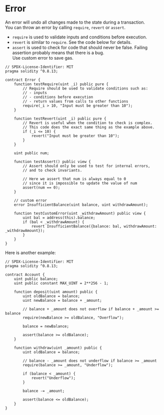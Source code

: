 # Error  
An error will undo all changes made to the state during a transaction.  
You can throw an error by calling `require`, `revert` or `assert`.  
* `require` is used to validate inputs and conditions before execution.  
* `revert` is similar to `require`. See the code below for details.  
* `assert` is used to check for code that should never be false. Failing assertion probably means that there is a bug.  
Use custom error to save gas.
```
// SPDX-License-Identifier: MIT
pragma solidity ^0.8.13;

contract Error {
	function testRequire(uint _i) public pure {
		// Require should be used to validate conditions such as:
		// - inputs
		// - conditions before execution
		// - return values from calls to other functions
		require(_i > 10, "Input must be greater than 10");
	}

	function testRevert(uint _i) public pure {
		// Revert is useful when the condition to check is complex.
		// This code does the exact same thing as the example above.
		if (_i <= 10) {
			revert("Input must be greater than 10");
		}
	}

	uint public num;

	function testAssert() public view {
		// Assert should only be used to test for internal errors,
		// and to check invariants.

		// Here we assert that num is always equal to 0
		// since it is impossible to update the value of num
		assert(num == 0);
	}

	// custom error
	error InsufficientBalance(uint balance, uint withdrawAmount);

	function testCustomError(uint _withdrawAmount) public view {
		uint bal = address(this).balance;
		if (bal < _withdrawAmount) {
			revert InsufficientBalance({balance: bal, withdrawAmount: _withdrawAmount});
		}
	}
}
```

Here is another example:
```
// SPDX-License-Identifier: MIT
pragma solidity ^0.8.13;

contract Account {
	uint public balance;
	uint public constant MAX_UINT = 2**256 - 1;

	function deposit(uint amount) public {
		uint oldBalance = balance;
		uint newBalance = balance + _amount;

		// balance + _amount does not overflow if balance + _amount >= balance
		require(newBalance >= oldBalance, "Overflow");

		balance = newBalance;

		assert(balance >= oldBalance);
	}

	function withdraw(uint _amount) public {
		uint oldBalance = balance;

		// balance - _amount does not underflow if balance >= _amount
		require(balance >= _amount, "Underflow");

		if (balance < _amount) {
			revert("Underflow");
		}

		balance -= _amount;

		assert(balance <= oldBalance);
	}
}
```